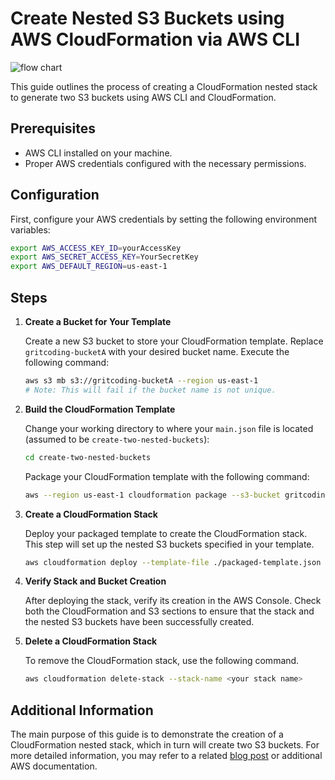 # Create Nested S3 Buckets using AWS CloudFormation via AWS CLI

![flow chart](https://github.com/grit-coding/DevToCodeSnippets/blob/main/tech-tutorials/infrastructure/cloudformation/create-two-nested-buckets/images/flow-chart.png)

This guide outlines the process of creating a CloudFormation nested stack to generate two S3 buckets using AWS CLI and CloudFormation.

## Prerequisites

- AWS CLI installed on your machine.
- Proper AWS credentials configured with the necessary permissions.

## Configuration

First, configure your AWS credentials by setting the following environment variables:

```bash
export AWS_ACCESS_KEY_ID=yourAccessKey
export AWS_SECRET_ACCESS_KEY=YourSecretKey
export AWS_DEFAULT_REGION=us-east-1
```

## Steps

1. **Create a Bucket for Your Template**

   Create a new S3 bucket to store your CloudFormation template. Replace `gritcoding-bucketA` with your desired bucket name. Execute the following command:

   ```bash
   aws s3 mb s3://gritcoding-bucketA --region us-east-1
   # Note: This will fail if the bucket name is not unique.
   ```

2. **Build the CloudFormation Template**

   Change your working directory to where your `main.json` file is located (assumed to be `create-two-nested-buckets`):

   ```bash
   cd create-two-nested-buckets
   ```

   Package your CloudFormation template with the following command:

   ```bash
   aws --region us-east-1 cloudformation package --s3-bucket gritcoding-bucketA --template-file ./main.json --output-template-file ./packaged-template.json --use-json
   ```

3. **Create a CloudFormation Stack**

   Deploy your packaged template to create the CloudFormation stack. This step will set up the nested S3 buckets specified in your template.

   ```bash
   aws cloudformation deploy --template-file ./packaged-template.json --stack-name <your stack name>
   ```

4. **Verify Stack and Bucket Creation**

   After deploying the stack, verify its creation in the AWS Console. Check both the CloudFormation and S3 sections to ensure that the stack and the nested S3 buckets have been successfully created.

5. **Delete a CloudFormation Stack**

   To remove the CloudFormation stack, use the following command.

   ```bash
   aws cloudformation delete-stack --stack-name <your stack name>
   ```

## Additional Information

The main purpose of this guide is to demonstrate the creation of a CloudFormation nested stack, which in turn will create two S3 buckets. For more detailed information, you may refer to a related [blog post](https://dev.to/gritcoding/creating-s3-buckets-using-cloudformation-via-aws-cli-1c1b) or additional AWS documentation.

